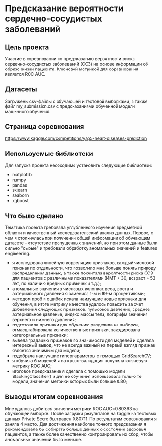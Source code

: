 # Предсказание вероятности сердечно-сосудистых заболеваний

## Цель проекта
Участие в соревновании по предсказанию вероятности риска сердечно-сосудистых заболеваний (ССЗ) на основе информации об образе жизни пациента.
Ключевой метрикой для соревнования является ROC AUC.

## Датасеты
Загружены csv-файлы с обучающей и тестовой выборками, а также файл my_submission.csv с предсказаниями обученной модели машинного обучения.

## Страница соревнования
https://www.kaggle.com/competitions/yap5-heart-diseases-prediction

## Используемые библиотеки
Для запуска проекта необходимо установить следующие библиотеки: 
- matplotlib
- numpy 
- pandas
- sklearn
- seaborn 
- xgboost

## Что было сделано
Тематика проекта требовала углубленного изучения предметной области и качественный исследовательский анализ данных.
Первое, с чем я столкнулась при получении общей информации об обучающем датасете - отсутствие пропущенных значений, но при этом данные были сильно "сырые" и требовали обработку аномальных значений и features engineering.
- я исследовала линейную корреляцию признаков, каждый числовой признак по отдельности, что позволило мне больше понять природу распределения данных, а также посчитала вероятности риска ССЗ для пациентов с различными показателями (ИМТ > 30, возраст > 53 лет, по наличию вредных привычек и т.д.);
- аномальные значения в числовых колонках веса, роста и артериального давления я заменила 1-м и 99-м процентилями;
- методом проб и ошибок искала наилучшие новые признаки для обучения, в итоге метрику качества удалось повысить за счет добавления следующих признаков: пульсовое давление, среднее артериальное давление, индекс массы тела, логарифм значения верхнего и нижнего давлений;
- подготовила признаки для обучения: разделила на выборки, отмасштабировала количественные признаки, закодировала категориальные признаки;
- вывела градацию признаков по значимости для моделей и сделала интересный вывод, что не всегда важный на первый взгляд признак является значимым для модели;
- подобрала наилучшие гиперпараметры с помощью GridSearchCV;
- я обучила 6 моделей и на кросс-валидации получила ключевую метрику ROC AUC;
- итоговое предсказание я сделала с помощью модели StackingClassifier() и для ее обучения использовала только те модели, значения метрики которых были больше 0.80;

## Выводы итогам соревнования
Мне удалось добиться значения метрики ROC AUC=0.80363 на обучающей выборке. После загрузки результатов на kaggle на тестовых данных Private Score был равен 0.80711. По результатам соревнования я заняла 4 место.
Для достижения наиболее точного предсказания я рекомендовала бы собирать больше данных о состоянии здоровья пациентов, а также более качественно контролировать их сбор, чтобы аномальных значений было меньше.

